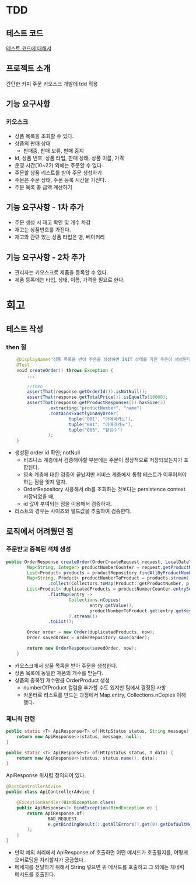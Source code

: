 # TDD

## 테스트 코드

<a href="./test_code.md"> 테스트 코드에 대해서 </a>

## 프로젝트 소개

간단한 커피 주문 키오스크 개발에 tdd 적용

## 기능 요구사항

### 키오스크
 
- 상품 목록을 조회할 수 있다.
- 상품의 판매 상태
  - 판매중, 판매 보류, 판매 중지
- id, 상품 번호, 상품 타입, 판매 상태, 상품 이름, 가격
- 운영 시간(10~22) 외에는 주문할 수 없다.
- 주문할 상품 리스트를 받아 주문 생성하기
- 주문은 주문 상태, 주문 등록 시간을 가진다.
- 주문 목록 총 금액 계산하기

## 기능 요구사항 - 1차 추가

- 주문 생성 시 재고 확인 및 개수 차감
- 재고는 상품번호를 가진다.
- 재고와 관련 있는 상품 타입은 병, 베이커리

## 기능 요구사항 - 2차 추가

- 관리자는 키오스크로 제품을 등록할 수 있다.
- 제품 등록에는 타입, 상태, 이름, 가격을 필요로 한다.

# 회고

## 테스트 작성

### then 절

```java
    @DisplayName("상품 목록을 받아 주문을 생성하면 INIT 상태를 가진 주문이 생성된다.")
    @Test
    void createOrder() throws Exception {
        ...

        //then
        assertThat(response.getOrderId()).isNotNull();
        assertThat(response.getTotalPrice()).isEqualTo(18000);
        assertThat(response.getProductResponses()).hasSize(3)
                .extracting("productNumber", "name")
                .containsExactlyInAnyOrder(
                        tuple("001", "아메리카노"),
                        tuple("001", "아메리카노"),
                        tuple("003", "팥빙수")
                );
    }
```

- 생성된 order id 확인; notNull
  - 비즈니스 계층에서 검증해야할 부분에는 주문이 정상적으로 저장되었는지가 포함된다.
  - 영속 계층에 대한 검증이 끝났지만 서비스 계층에서 통합 테스트가 이루어져야 하는 점을 잊지 말자.
  - OrderRepository 사용해서 db를 조회하는 것보다는 persistence context 저장되었을 때,
  - id 값이 부여되는 점을 이용해서 검증하자.
- 리스트의 경우는 사이즈와 필드값을 추출하여 검증한다.

## 로직에서 어려웠던 점

### 주문받고 중복된 객체 생성

```java
public OrderResponse createOrder(OrderCreateRequest request, LocalDateTime now) {
        Map<String, Integer> productNumberCounter = request.getProductNumberCounter();
        List<Product> products = productRepository.findAllByProductNumberIn(productNumberCounter.keySet());
        Map<String, Product> productNumberToProduct = products.stream()
                .collect(Collectors.toMap(Product::getProductNumber, p -> p));
        List<Product> duplicatedProducts = productNumberCounter.entrySet().stream()
                .flatMap(entry ->
                        Collections.nCopies(
                                entry.getValue(),
                                productNumberToProduct.get(entry.getKey())
                        ).stream())
                .toList();

        Order order = new Order(duplicatedProducts, now);
        Order savedOrder = orderRepository.save(order);

        return new OrderResponse(savedOrder, now);
    }
```

- 키오스크에서 상품 목록을 받아 주문을 생성한다.
- 상품 목록에 동일한 제품의 개수를 받는다.
- 상품의 중복된 개수만큼 OrderProduct 생성
  - numberOfProduct 컬럼을 추가할 수도 있지만 팀에서 결정된 사항
  - 카운터로 리스트를 만드는 과정에서 Map.entry, Collections.nCopies 이해했다.

### 제니릭 관련

```java
public static <T> ApiResponse<T> of(HttpStatus status, String message) {
    return new ApiResponse<>(status, message, null);
}

public static <T> ApiResponse<T> of(HttpStatus status, T data) {
    return new ApiResponse<>(status, status.name(), data);
}
```

ApiResponse 위처럼 정의되어 있다.

```java
@RestControllerAdvice
public class ApiControllerAdvice {

    @ExceptionHandler(BindException.class)
    public ApiResponse<?> bindException(BindException e) {
        return ApiResponse.of(
                BAD_REQUEST,
                e.getBindingResult().getAllErrors().get(0).getDefaultMessage()
        );
    }
}
```

- 만약 예외 처리에서 ApiResponse.of 호출하면 어떤 메서드가 호출될지를, 어떻게 오버로딩을 처리할지가 궁금했다.
- 메세지를 전달하기 위해서 String 넣으면 위 메서드를 호출하고 그 외에는 제네릭 메서드를 호출한다.
